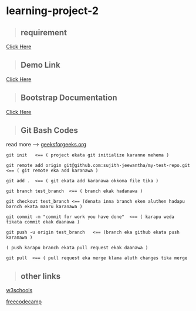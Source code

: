 # learning-project-2



> ## requirement

[Click Here]()


> ## Demo Link 

[Click Here](https://startbootstrap.com/previews/creative)


> ## Bootstrap Documentation

[Click Here](https://getbootstrap.com/docs/5.2/getting-started/introduction/)

> ## Git Bash Codes
read more --> [geeksforgeeks.org](https://www.geeksforgeeks.org/working-on-git-bash/?ref=lbp)

```
git init   <== ( project ekata git initialize karanne mehema )

git remote add origin git@github.com:sujith-jeewantha/my-test-repo.git  <== ( git remote eka add karanawa )

git add .  <== ( git ekata add karanawa okkoma file tika )

git branch test_branch  <== ( branch ekak hadanawa )

git checkout test_branch <== (denata inna branch eken aluthen hadapu barnch ekata maaru karanawa )

git commit -m "commit for work you have done"  <== ( karapu weda tikata commit ekak daanawa )

git push -u origin test_branch   <== (branch eka github ekata push karanawa )

( push karapu branch ekata pull request ekak daanawa )

git pull  <== ( pull request eka merge klama aluth changes tika merge
```



> ## other links

[w3schools](https://www.w3schools.com/)


[freecodecamp](https://www.freecodecamp.org/)
